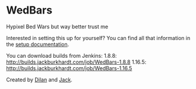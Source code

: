 # WedBars
Hypixel Bed Wars but way better trust me

Interested in setting this up for yourself? You can find all that information in the [setup documentation](docs/SETUP.md).

You can download builds from Jenkins:
1.8.8: http://builds.jackburkhardt.com/job/WedBars-1.8.8
1.16.5: http://builds.jackburkhardt.com/job/WedBars-1.16.5

Created by [Dilan](https://dilanxd.com) and [Jack](https://jackburkhardt.com).
